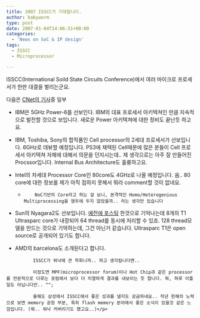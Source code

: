 ```yaml
---
title: 2007 ISSCC가 기대됩니다.
author: babyworm
type: post
date: 2007-01-04T14:06:51+00:00
categories:
  - 'News on SoC & IP design'
tags:
  - ISSCC
  - Microprocessor

---
```

ISSCC(International Soild State Circuits Conference)에서 여러 마이크로 프로세서가 한판 대결을 벌리는군요.

다음은 [CNet의 기사][1]중 일부

* IBM은 5GHz Power-6를 선보인다. IBM의 대표 프로세서 아키텍쳐인 만큼 지속적으로 발전할 것으로 보입니다. 새로운 Power 아키텍쳐에 대한 정비도 끝난듯 하고요.
* IBM, Toshiba, Sony의 합작품인 Cell processor의 2세대 프로세서가 선보입니다. 6GHz로 데뷰할 예정입니다. PS3에 채택된 Cell때문에 많은 분들이 Cell 프로세서 아키텍쳐 자체에 대해서 의문을 던지시는데.. 제 생각으로는 아주 잘 만들어진 Procssor입니다. Internal Bus Architecture도 훌륭하고요.
* Intel의 차세대 Processor Core인 80core도 4GHz로 나올 예정입니다. 음.. 80 core에 대한 정보를 제가 아직 접하지 못해서 뭐라 comment할 것이 없네요.
  *         NoC기반의 Core라고 하는 걸 보니, 본격적인 Homo/Heterogenious Multiprocessing을 염두에 두지 않았을까.. 라는 생각만 있습니다
* Sun의 Nyagara2도 선보입니다. [예전에 포스팅][2] 한것으로 기억나는데 8개의 T1 Ultrasparc core가 내장되어 64 thread를 동시에 처리할 수 있죠. 128 thread모델을 만드는 것으로 기억하는데, 그건 아닌거 같습니다. Ultrasparc T1은 open source로 공개되어 있기도 합니다.
* AMD의 barcelona도 소개된다고 합니다. </UL>

                ISSCC가 워낙에 큰 학회니까.. 하고 생각됩니다면..

                이정도면 MPF(microprocessor forum)이나 Hot Chip과 같은 processor를 전문적으로 다루는 포럼에서 보다 더 치열하게 결과를 내보이는 듯 합니다. 뭐, 하루 이틀 일도 아닙니다만.. ^^;

                올해도 삼성에서 ISSCC에서 좋은 성과를 낼지도 궁금하네요.. 작년 한해의 노력으로 보면 memory 공정 부분, 특히 flash memory 분야에서 좋은 소식이 있을것 같은 느낌입니다. (뭐.. 워낙 커버리기도 했고요..)</p>

 [1]: http://www.zdnet.co.kr/news/spotnews/enterprise/cpu/0,39039902,39154355,00.htm
 [2]: http://babyworm.net/tatter/62
